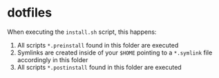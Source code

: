 # dotfiles

When executing the `install.sh` script, this happens:

1. All scripts `*.preinstall` found in this folder are executed
2. Symlinks are created inside of your `$HOME` pointing to a `*.symlink` file accordingly in this folder
3. All scripts `*.postinstall` found in this folder are executed
